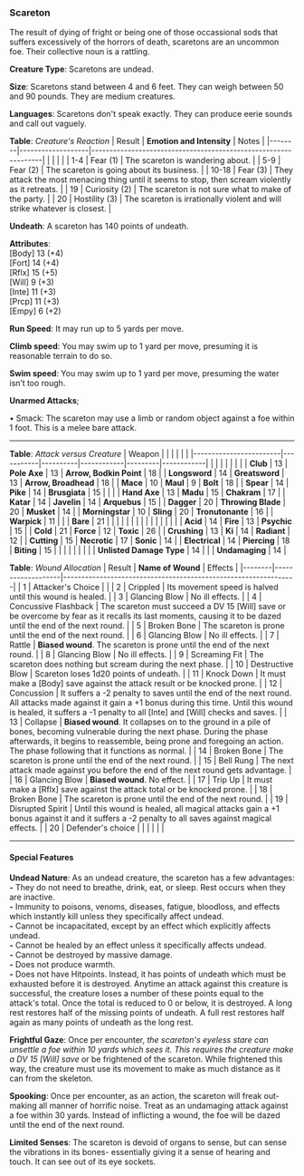 ### Scareton
The result of dying of fright or being one of those occassional sods that suffers excessively of the horrors of death, scaretons are an uncommon foe. Their collective noun is a rattling.

**Creature Type**: Scaretons are undead.

**Size**: Scaretons stand between 4 and 6 feet. They can weigh between 50 and 90 pounds. They are medium creatures.

**Languages**: Scaretons don't speak exactly. They can produce eerie sounds and call out vaguely.

**Table**: *Creature's Reaction*
| Result | **Emotion and Intensity** | Notes        |
|--------|-------------------|----------------------------------------------------------------|
|        |                                                |                                   |
|   1-4  | Fear (1) | The scareton is wandering about. |
|   5-9  | Fear (2)  | The scareton is going about its business. |
|  10-18 | Fear (3)  | They attack the most menacing thing until it seems to stop, then scream violently as it retreats. |
|   19   | Curiosity (2)  | The scareton is not sure what to make of the party. |
|   20   | Hostility (3)  | The scareton is irrationally violent and will strike whatever is closest. |

**Undeath**: A scareton has 140 points of undeath.

**Attributes**:  
[Body] 13 (+4)  
[Fort] 14 (+4)  
[Rflx] 15 (+5)  
[Will] 9 (+3)  
[Inte] 11 (+3)  
[Prcp] 11 (+3)  
[Empy] 6 (+2)  

**Run Speed**: It may run up to 5 yards per move.

**Climb speed**: You may swim up to 1 yard per move, presuming it is reasonable terrain to do so.

**Swim speed**: You may swim up to 1 yard per move, presuming the water isn’t too rough.

**Unarmed Attacks**;

 • Smack: The scareton may use a limb or random object against a foe within 1 foot. This is a melee bare attack.

---------------------

**Table**: *Attack versus Creature*
| Weapon                 |          |            |         |            |         |
|------------------------|-----------|----------|------------|---------|------------|
|                        |          |            |         |            |         |
| **Club**                | 13   | **Pole Axe** | 13     | **Arrow, Bodkin Point**    | 18    |
| **Longsword**              | 14     | **Greatsword** | 13     | **Arrow, Broadhead**       | 18    |
| **Mace**                   | 10    | **Maul** | 9     | **Bolt** | 18    |
| **Spear**                  | 14     | **Pike** | 14     | **Brusgiata** | 15     |  |     |
| **Hand Axe**               | 13     | **Madu** | 15     | **Chakram** | 17    |
| **Katar**                  | 14     | **Javelin** | 14    | **Arquebus** | 15    |
| **Dagger**                 | 20     | **Throwing Blade** | 20   | **Musket** | 14    |
| **Morningstar**            | 10     | **Sling** | 20    | **Tronutonante** | 16    |
| **Warpick**                | 11     |   |    | **Bare** | 21    |
|                        |           |          |            |         |            |
|                        |           |          |            |         |            |
| **Acid**                   | 14     | **Fire** | 13     | **Psychic** | 15     |
| **Cold**                   | 21     | **Force** | 12     | **Toxic**  | 26     |
| **Crushing**               | 13     | **Ki** | 14     | **Radiant** | 12     |
| **Cutting**                | 15     | **Necrotic** | 17     | **Sonic** | 14    |
| **Electrical**             | 14     | **Piercing** | 18     | **Biting** | 15    |
|                        |           |          |            |         |            |
| **Unlisted Damage Type** | 14 |    |     | **Undamaging** | 14 |



**Table**: *Wound Allocation*
| Result | **Name of Wound** | Effects                                                        |
|--------|-------------------|----------------------------------------------------------------|
|   1    | Attacker's Choice |                                                                |
|   2    | Crippled          | Its movement speed is halved until this wound is healed.      |
|   3    | Glancing Blow     | No ill effects. |
|   4    | Concussive Flashback  | The scareton must succeed a DV 15 [Will] save or be overcome by fear as it recalls its last moments, causing it to be dazed until the end of the next round. |
|   5    | Broken Bone       | The scareton is prone until the end of the next round. |
|   6    | Glancing Blow     | No ill effects. |
|   7    | Rattle          | **Biased wound**. The scareton is prone until the end of the next round. |
|   8    | Glancing Blow     | No ill effects.                                     |
|   9    | Screaming Fit     | The scareton does nothing but scream during the next phase. |
|   10   | Destructive Blow  | Scareton loses 1d20 points of undeath. |
|   11   | Knock Down        | It must make a [Body] save against the attack result or be knocked prone. |
|   12   | Concussion        | It suffers a -2 penalty to saves until the end of the next round. All attacks made against it gain a +1 bonus during this time. Until this wound is healed, it suffers a -1 penalty to all [Inte] and [Will] checks and saves. |
|   13   | Collapse         | **Biased wound**. It collapses on to the ground in a pile of bones, becoming vulnerable during the next phase. During the phase afterwards, it begins to reassemble, being prone and foregoing an action. The phase following that it functions as normal. |
|   14   | Broken Bone       | The scareton is prone until the end of the next round. |
|   15   | Bell Rung         | The next attack made against you before the end of the next round gets advantage.  |
|   16   | Glancing Blow     | **Biased wound**. No effect. |
|   17   | Trip Up           | It must make a [Rflx] save against the attack total or be knocked prone.                                  |
|   18   | Broken Bone       | The scareton is prone until the end of the next round. |
|   19   | Disrupted Spirit  | Until this wound is healed, all magical attacks gain a +1 bonus against it and it suffers a -2 penalty to all saves against magical effects. |
|   20   | Defender's choice |                                   |
|        |                                                |                                   |

---------------------

#### Special Features

**Undead Nature**: As an undead creature, the scareton has a few advantages:  
**-** They do not need to breathe, drink, eat, or sleep. Rest occurs when they are inactive.  
**-** Immunity to poisons, venoms, diseases, fatigue, bloodloss, and effects which instantly kill unless they specifically affect undead.  
**-** Cannot be incapacitated, except by an effect which explicitly affects undead.  
**-** Cannot be healed by an effect unless it specifically affects undead.  
**-** Cannot be destroyed by massive damage.  
**-** Does not produce warmth.  
**-** Does not have Hitpoints. Instead, it has points of undeath which must be exhausted before it is destroyed. Anytime an attack against this creature is successful, the creature loses a number of these points equal to the attack's total. Once the total is reduced to 0 or below, it is destroyed. A long rest restores half of the missing points of undeath. A full rest restores half again as many points of undeath as the long rest.

**Frightful Gaze**: Once per encounter, _the scareton's eyeless stare can unsettle a foe within 10 yards which sees it. This requires the creature make a DV 15 [Will] save_ or be frightened of the scareton. While frightened this way, the creature must use its movement to make as much distance as it can from the skeleton.

**Spooking**: Once per encounter, as an action, the scareton will freak out- making all manner of horrific noise. Treat as an undamaging attack against a foe within 30 yards. Instead of inflicting a wound, the foe will be dazed until the end of the next round.

**Limited Senses**: The scareton is devoid of organs to sense, but can sense the vibrations in its bones- essentially giving it a sense of hearing and touch. It can see out of its eye sockets.
